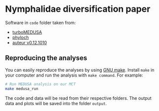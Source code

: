 # Nymphalidae diversification paper

Software in ``code`` folder taken from:

* [turboMEDUSA](https://github.com/josephwb/turboMEDUSA)
* [phyloch](http://www.christophheibl.de/Rpackages.html)
* [auteur v0.12.1010](http://cran.r-project.org/src/contrib/Archive/auteur/)

## Reproducing the analyses
You can easily reproduce the analyses by using [GNU make](http://www.gnu.org/software/make/).
Install ``make`` in your computer and run the analysis with ``make command``. For example:

```bash
# Run MEDUSA analysis on our MCT
make medusa_run
```

The code and data will be read from their respective folders.
The output data and plots will be saved into the folder ``output``.
